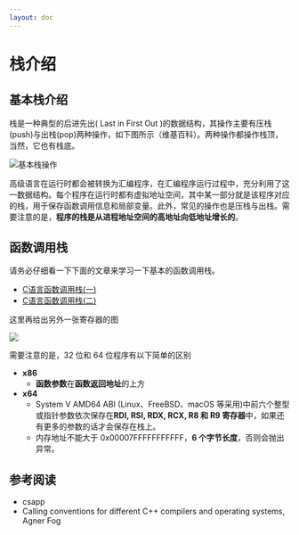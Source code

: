 ```yaml
---
layout: doc
---
```

# 栈介绍

## 基本栈介绍

栈是一种典型的后进先出( Last in First Out )的数据结构，其操作主要有压栈(push)与出栈(pop)两种操作，如下图所示（维基百科）。两种操作都操作栈顶，当然，它也有栈底。

![基本栈操作](https://ctf-wiki.org/pwn/linux/user-mode/stackoverflow/x86/figure/Data_stack.png)

高级语言在运行时都会被转换为汇编程序，在汇编程序运行过程中，充分利用了这一数据结构。每个程序在运行时都有虚拟地址空间，其中某一部分就是该程序对应的栈，用于保存函数调用信息和局部变量。此外，常见的操作也是压栈与出栈。需要注意的是，**程序的栈是从进程地址空间的高地址向低地址增长的**。

## 函数调用栈

请务必仔细看一下下面的文章来学习一下基本的函数调用栈。

- [C语言函数调用栈(一)](http://www.cnblogs.com/clover-toeic/p/3755401.html)
- [C语言函数调用栈(二)](http://www.cnblogs.com/clover-toeic/p/3756668.html)

这里再给出另外一张寄存器的图

![](https://ctf-wiki.org/pwn/linux/user-mode/stackoverflow/x86/figure/register.png)

需要注意的是，32 位和 64 位程序有以下简单的区别

- **x86**
    - **函数参数**在**函数返回地址**的上方
- **x64**
    - System V AMD64 ABI (Linux、FreeBSD、macOS 等采用)中前六个整型或指针参数依次保存在**RDI, RSI, RDX, RCX, R8 和 R9 寄存器**中，如果还有更多的参数的话才会保存在栈上。
    - 内存地址不能大于 0x00007FFFFFFFFFFF，**6 个字节长度**，否则会抛出异常。

## 参考阅读

- csapp
- Calling conventions for different C++ compilers and operating systems, Agner Fog
